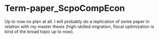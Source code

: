 # Term-paper_ScpoCompEcon
Up to now no plan at all. I will probably do a replication of some paper in relation with my master thesis (high-skilled migration, fiscal optimization is kind of the broad topic up to now).
